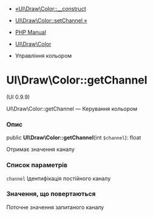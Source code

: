 - [«UI\Draw\Color::\_\_construct](ui-draw-color.construct.md)
- [UI\Draw\Color::setChannel »](ui-draw-color.setchannel.md)

- [PHP Manual](index.md)
- [UI\Draw\Color](class.ui-draw-color.md)
- Управління кольором

# UI\Draw\Color::getChannel

(UI 0.9.9)

UI\Draw\Color::getChannel — Керування кольором

### Опис

public **UI\Draw\Color::getChannel**(int `$channel`): float

Отримає значення каналу

### Список параметрів

`channel`
Ідентифікація постійного каналу

### Значення, що повертаються

Поточне значення запитаного каналу
